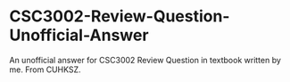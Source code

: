 # CSC3002-Review-Question-Unofficial-Answer
An unofficial answer for CSC3002 Review Question in textbook written by me. From CUHKSZ.
